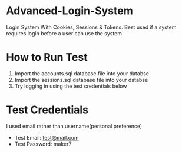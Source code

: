 # Advanced-Login-System
Login System With Cookies, Sessions &amp; Tokens. 
Best used if a system requires login before a user can use the system

# How to Run Test
1. Import the accounts.sql database file into your databse
2. Import the sessions.sql database file into your databse
3. Try logging in using the test credentials below

# Test Credentials
I used email rather than username(personal preference)
- Test Email: test@mail.com
- Test Password: maker7

